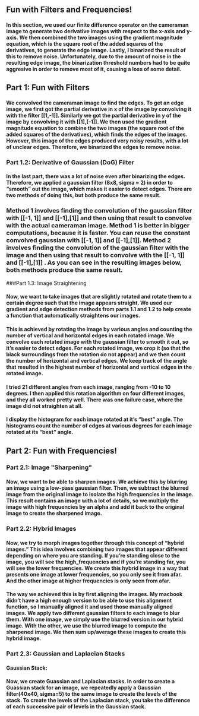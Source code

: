 ## Fun with Filters and Frequencies!

#### In this section, we used our finite difference operator on the cameraman image to generate two derivative images with respect to the x-axis and y-axis. We then combined the two images using the gradient magnitude equation, which is the square root of the added squares of the derivatives, to generate the edge image. Lastly, I binarized the result of this to remove noise. Unfortunately, due to the amount of noise in the resulting edge image, the binarization threshold numbers had to be quite aggresive in order to remove most of it, causing a loss of some detail.

## Part 1: Fun with Filters

#### We convolved the cameraman image to find the edges. To get an edge image, we first got the partial derivative in x of the image by convolving it with the filter [[1,-1]]. Similarly we got the partial derivative in y of the image by convolving it with [[1],[-1]]. We then used the gradient magnitude equation to combine the two images (the square root of the added squares of the derivatives), which finds the edges of the images. However, this image of the edges produced very noisy results, with a lot of unclear edges. Therefore, we binarized the edges to remove noise.

### Part 1.2: Derivative of Gaussian (DoG) Filter
#### In the last part, there was a lot of noise even after binarizing the edges. Therefore, we applied a gaussian filter (8x8, sigma = 2) in order to “smooth” out the image, which makes it easier to detect edges. There are two methods of doing this, but both produce the same result.

### Method 1 involves finding the convolution of the gaussian filter with [[-1, 1]] and [[-1],[1]] and then using that result to convolve with the actual cameraman image. Method 1 is better in bigger computations, because it is faster. You can reuse the constant convolved gaussian with [[-1, 1]] and [[-1],[1]]. Method 2 involves finding the convolution of the gaussian filter with the image and then using that result to convolve with the [[-1, 1]] and [[-1],[1]] . As you can see in the resulting images below, both methods produce the same result.

###Part 1.3: Image Straightening

#### Now, we want to take images that are slightly rotated and rotate them to a certain degree such that the image appears straight. We used our gradient and edge detection methods from parts 1.1 and 1.2 to help create a function that automatically straightens our images.

#### This is achieved by rotating the image by various angles and counting the number of vertical and horizontal edges in each rotated image. We convolve each rotated image with the gaussian filter to smooth it out, so it’s easier to detect edges. For each rotated image, we crop it (so that the black surroundings from the rotation do not appear) and we then count the number of horizontal and vertical edges. We keep track of the angle that resulted in the highest number of horizontal and vertical edges in the rotated image.

#### I tried 21 different angles from each image, ranging from -10 to 10 degrees. I then applied this rotation algorithm on four different images, and they all worked pretty well. There was one failure case, where the image did not straighten at all.

#### I display the histogram for each image rotated at it’s “best” angle. The histograms count the number of edges at various degrees for each image rotated at its “best” angle.

## Part 2: Fun with Frequencies!
### Part 2.1: Image "Sharpening"
#### Now, we want to be able to sharpen images. We achieve this by blurring an image using a low-pass gaussian filter. Then, we subtract the blurred image from the original image to isolate the high frequencies in the image. This result contains an image with a lot of details, so we multiply the image with high frequencies by an alpha and add it back to the original image to create the sharpened image.

### Part 2.2: Hybrid Images

#### Now, we try to morph images together through this concept of “hybrid images.” This idea involves combining two images that appear different depending on where you are standing. If you’re standing close to the image, you will see the high_frequencies and if you’re standing far, you will see the lower frequencies. We create this hybrid image in a way that presents one image at lower frequencies, so you only see it from afar. And the other image at higher frequencies is only seen from afar.

#### The way we achieved this is by first aligning the images. My macbook didn’t have a high enough version to be able to use this alignment function, so I manually aligned it and used those manually aligned images. We apply two different gaussian filters to each image to blur them. With one image, we simply use the blurred version in our hybrid image. With the other, we use the blurred image to compute the sharpened image. We then sum up/average these images to create this hybrid image.

### Part 2.3: Gaussian and Laplacian Stacks

#### Gaussian Stack:
#### Now, we create Guassian and Laplacian stacks. In order to create a Guassian stack for an image, we repeatedly apply a Gaussian filter(40x40, sigma=5) to the same image to create the levels of the stack. To create the levels of the Laplacian stack, you take the difference of each successive pair of levels in the Gaussian stack.

